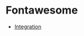 # Fontawesome

- [Integration](https://fontawesome.com/how-to-use/on-the-web/setup/hosting-font-awesome-yourself)